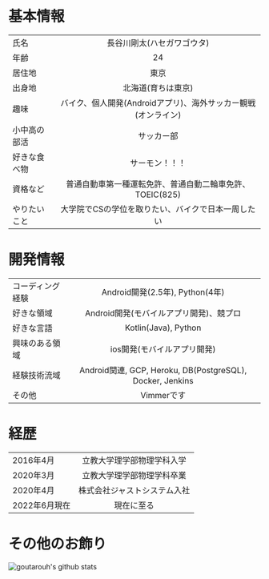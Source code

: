 # 基本情報

|  |  |
|:---|:---:|
|氏名|長谷川剛太(ハセガワゴウタ)|
|年齢|24|
|居住地|東京|
|出身地|北海道(育ちは東京)|
|趣味|バイク、個人開発(Androidアプリ)、海外サッカー観戦(オンライン)|
|小中高の部活|サッカー部|
|好きな食べ物|サーモン！！！|
|資格など|普通自動車第一種運転免許、普通自動二輪車免許、TOEIC(825)|
|やりたいこと|大学院でCSの学位を取りたい、バイクで日本一周したい|


# 開発情報

|  |  |
|:---|:---:|
|コーディング経験|Android開発(2.5年), Python(4年)|
|好きな領域|Android開発(モバイルアプリ開発)、競プロ|
|好きな言語|Kotlin(Java), Python|
|興味のある領域|ios開発(モバイルアプリ開発)|
|経験技術流域| Android関連, GCP, Heroku, DB(PostgreSQL), Docker, Jenkins|
|その他|Vimmerです|

# 経歴

|  |  |
|:---|:---:|
|2016年4月|立教大学理学部物理学科入学|
|2020年3月|立教大学理学部物理学科卒業|
|2020年4月|株式会社ジャストシステム入社|
|2022年6月現在|現在に至る|



# その他のお飾り
![goutarouh's github stats](https://github-readme-stats.vercel.app/api?username=goutarouh)
